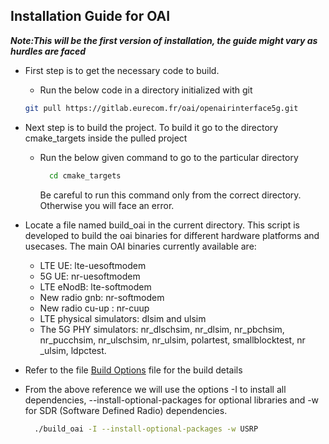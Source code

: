 ## Installation Guide for OAI
***Note:This will be the first version of installation, the guide might vary as hurdles are faced***

- First step is to get the necessary code to build.
  - Run the below code in a directory initialized with git
  ```bash
  git pull https://gitlab.eurecom.fr/oai/openairinterface5g.git
  ```
- Next step is to build the project. To build it go to the directory cmake_targets inside the pulled project
  - Run the below given command to go to the particular directory
    ```bash
      cd cmake_targets
    ```
    Be careful to run this command only from the correct directory. Otherwise you will face an error.
- Locate a file named build_oai in the current directory. This script is developed to build the oai binaries for different hardware platforms and usecases. The main OAI binaries currently available are:
  - LTE UE: lte-uesoftmodem
  - 5G UE: nr-uesoftmodem
  - LTE eNodB: lte-softmodem
  - New radio gnb: nr-softmodem
  - New radio cu-up : nr-cuup
  - LTE physical simulators: dlsim and ulsim
  - The 5G PHY simulators: nr_dlschsim, nr_dlsim, nr_pbchsim, nr_pucchsim, nr_ulschsim, nr_ulsim, polartest, smallblocktest, nr _ulsim, ldpctest.

- Refer to the file [Build Options](Build_Options.md) file for the build details
- From the above reference we will use the options -I to install all dependencies, --install-optional-packages for optional libraries and -w for SDR (Software Defined Radio) dependencies.
    ```bash
      ./build_oai -I --install-optional-packages -w USRP
    ```
    

      
    



